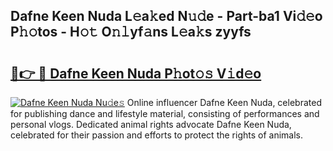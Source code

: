 ## Dafne Keen Nuda L𝚎a𝚔ed N𝚞𝚍e - Part-ba1 Vi𝚍𝚎o P𝚑𝚘tos - H𝚘𝚝 O𝚗𝚕yf𝚊ns L𝚎a𝚔s zyyfs

# <h2><a href="http://kf0kl0d.oniu.top/?m=Dafne+Keen+Nuda">🔗👉 🔴 Dafne Keen Nuda P𝚑ot𝚘𝚜 V𝚒d𝚎o</a></h2>

[![Dafne Keen Nuda Nu𝚍e𝚜](https://i.imgur.com/0qMVB7G.gif)](http://kf0kl0d.oniu.top/?m=Dafne+Keen+Nuda)
Online influencer Dafne Keen Nuda, celebrated for publishing dance and lifestyle material, consisting of performances and personal vlogs. Dedicated animal rights advocate Dafne Keen Nuda, celebrated for their passion and efforts to protect the rights of animals.  
